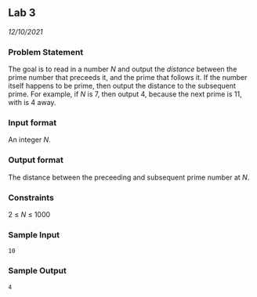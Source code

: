 ## Lab 3
*12/10/2021*

### Problem Statement
The goal is to read in a number *N* and output the *distance* between the prime number that preceeds it, and the prime that follows it. If the number itself happens to be prime, then output the distance to the subsequent prime. For example, if *N* is 7, then output 4, because the next prime is 11, with is 4 away.

### Input format
An integer *N*.

### Output format
The distance between the preceeding and subsequent prime number at *N*.

### Constraints
2 ≤ *N* ≤ 1000

### Sample Input
```10```

### Sample Output
```4```

